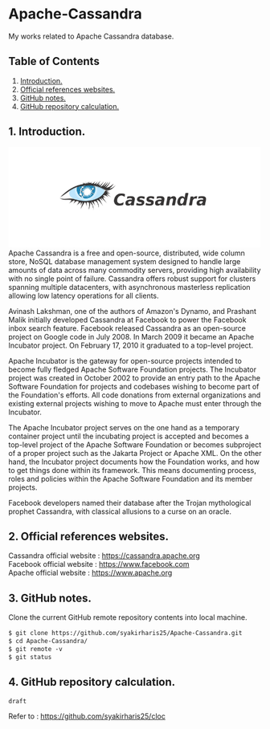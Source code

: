 # Apache-Cassandra
My works related to Apache Cassandra database.

## Table of Contents
1. [Introduction.](#introduction)
2. [Official references websites.](#references)
3. [GitHub notes.](#github)
4. [GitHub repository calculation.](#calculation)

<a name="introduction"></a>
## 1. Introduction.
<img src="cassandra.png" height="200"> 
Apache Cassandra is a free and open-source, distributed, wide column store, NoSQL database management system designed to handle large amounts of data across many commodity servers, providing high availability with no single point of failure. Cassandra offers robust support for clusters spanning multiple datacenters, with asynchronous masterless replication allowing low latency operations for all clients.

Avinash Lakshman, one of the authors of Amazon's Dynamo, and Prashant Malik initially developed Cassandra at Facebook to power the Facebook inbox search feature. Facebook released Cassandra as an open-source project on Google code in July 2008. In March 2009 it became an Apache Incubator project. On February 17, 2010 it graduated to a top-level project.

Apache Incubator is the gateway for open-source projects intended to become fully fledged Apache Software Foundation projects.
The Incubator project was created in October 2002 to provide an entry path to the Apache Software Foundation for projects and codebases wishing to become part of the Foundation's efforts. All code donations from external organizations and existing external projects wishing to move to Apache must enter through the Incubator.

The Apache Incubator project serves on the one hand as a temporary container project until the incubating project is accepted and becomes a top-level project of the Apache Software Foundation or becomes subproject of a proper project such as the Jakarta Project or Apache XML. On the other hand, the Incubator project documents how the Foundation works, and how to get things done within its framework. This means documenting process, roles and policies within the Apache Software Foundation and its member projects.

Facebook developers named their database after the Trojan mythological prophet Cassandra, with classical allusions to a curse on an oracle.

<a name="references"></a>
## 2. Official references websites. <br />
Cassandra official website : https://cassandra.apache.org <br />
Facebook official website : https://www.facebook.com <br />
Apache official website : https://www.apache.org <br />

<a name="github"></a>
## 3. GitHub notes.
Clone the current GitHub remote repository contents into local machine.
```
$ git clone https://github.com/syakirharis25/Apache-Cassandra.git
$ cd Apache-Cassandra/
$ git remote -v
$ git status
```

<a name="calculation"></a>
## 4. GitHub repository calculation.
```
draft
```
Refer to : https://github.com/syakirharis25/cloc

